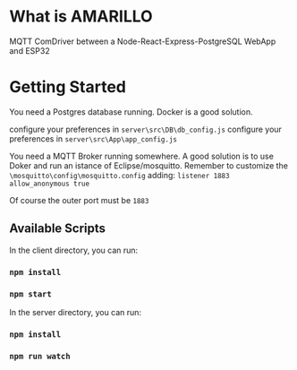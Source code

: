# What is AMARILLO
MQTT ComDriver between a Node-React-Express-PostgreSQL WebApp and ESP32
# Getting Started
You need a Postgres database running. Docker is a good solution.

configure your preferences in `server\src\DB\db_config.js`
configure your preferences in `server\src\App\app_config.js`

You need a MQTT Broker running somewhere. A good solution is to use Doker and run an istance of Eclipse/mosquitto.
Remember to customize the `\mosquitto\config\mosquitto.config` adding:
`listener 1883`
`allow_anonymous true`

Of course the outer port must be `1883`

## Available Scripts

In the client directory, you can run:

### `npm install`
### `npm start`

In the server directory, you can run:

### `npm install`
### `npm run watch`
